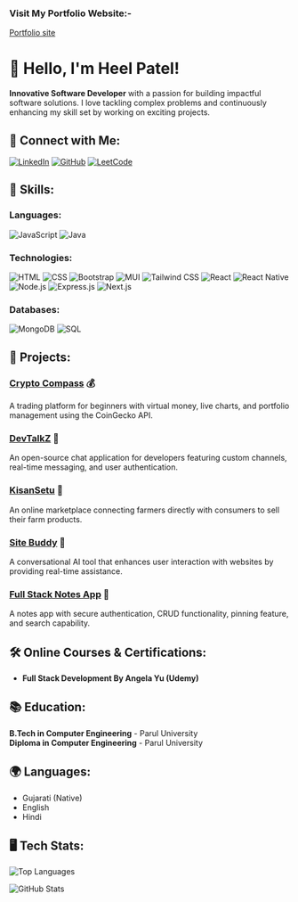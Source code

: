 ### Visit My Portfolio Website:-
[Portfolio site](https://patelheel.me/)


# 👋 Hello, I'm Heel Patel!

**Innovative Software Developer** with a passion for building impactful software solutions. I love tackling complex problems and continuously enhancing my skill set by working on exciting projects.

## 🔗 Connect with Me:
[![LinkedIn](https://img.shields.io/badge/LinkedIn-Heel%20Patel-blue)](https://www.linkedin.com/in/heelpatel/)
[![GitHub](https://img.shields.io/badge/GitHub-heelpatel01-181717?logo=github)](https://github.com/heelpatel01)
[![LeetCode](https://img.shields.io/badge/LeetCode-heel04-orange)](https://leetcode.com/heel04/)

## 🚀 Skills:
### Languages:
![JavaScript](https://img.shields.io/badge/JavaScript-F7DF1E?logo=javascript&logoColor=black)
![Java](https://img.shields.io/badge/Java-007396?logo=java&logoColor=white)

### Technologies:
![HTML](https://img.shields.io/badge/HTML5-E34F26?logo=html5&logoColor=white)
![CSS](https://img.shields.io/badge/CSS3-1572B6?logo=css3&logoColor=white)
![Bootstrap](https://img.shields.io/badge/Bootstrap-563D7C?logo=bootstrap&logoColor=white)
![MUI](https://img.shields.io/badge/MUI-007FFF?logo=mui&logoColor=white)
![Tailwind CSS](https://img.shields.io/badge/TailwindCSS-38B2AC?logo=tailwind-css&logoColor=white)
![React](https://img.shields.io/badge/React-20232A?logo=react&logoColor=61DAFB)
![React Native](https://img.shields.io/badge/React_Native-61DAFB?logo=react-native&logoColor=white)
![Node.js](https://img.shields.io/badge/Node.js-43853D?logo=node-dot-js&logoColor=white)
![Express.js](https://img.shields.io/badge/Express.js-404D59?logo=express)
![Next.js](https://img.shields.io/badge/Next.js-000000?logo=next.js&logoColor=white)



### Databases:
![MongoDB](https://img.shields.io/badge/MongoDB-4EA94B?logo=mongodb&logoColor=white)
![SQL](https://img.shields.io/badge/SQL-4479A1?logo=sql&logoColor=white)

## 💼 Projects:

### [Crypto Compass](https://new-crypto-compass.vercel.app/) 💰
A trading platform for beginners with virtual money, live charts, and portfolio management using the CoinGecko API.

### [DevTalkZ](https://slack-clone-one-ivory.vercel.app/) 💬
An open-source chat application for developers featuring custom channels, real-time messaging, and user authentication.

### [KisanSetu](https://kisan-setu.vercel.app/) 🌾
An online marketplace connecting farmers directly with consumers to sell their farm products.

### [Site Buddy](https://site-buddy-mauve.vercel.app/) 🤖
A conversational AI tool that enhances user interaction with websites by providing real-time assistance.

### [Full Stack Notes App](https://notes-app-nine-alpha.vercel.app/) 📝
A notes app with secure authentication, CRUD functionality, pinning feature, and search capability.

## 🛠 Online Courses & Certifications:
- **Full Stack Development By Angela Yu (Udemy)**

## 📚 Education:
**B.Tech in Computer Engineering** - Parul University  
**Diploma in Computer Engineering** - Parul University  

## 🌍 Languages:
- Gujarati (Native)
- English
- Hindi

## 🖥️ Tech Stats:
![Top Languages](https://github-readme-stats.vercel.app/api/top-langs/?username=heelpatel01&layout=compact&theme=radical)

![GitHub Stats](https://github-readme-stats.vercel.app/api?username=heelpatel01&show_icons=true&theme=radical)

